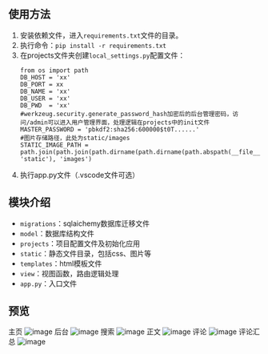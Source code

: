 ## 使用方法
1. 安装依赖文件，进入`requirements.txt`文件的目录。
2. 执行命令：`pip install -r requirements.txt`
3. 在projects文件夹创建`local_settings.py`配置文件：
    ```
    from os import path
    DB_HOST = 'xx'
    DB_PORT = xx
    DB_NAME = 'xx'
    DB_USER = 'xx'
    DB_PWD  = 'xx'
    #werkzeug.security.generate_password_hash加密后的后台管理密码，访问/admin可以进入用户管理界面，处理逻辑在projects中的init文件
    MASTER_PASSWORD = 'pbkdf2:sha256:600000$t0T......'
    #图片存储路径，此处为static/images
    STATIC_IMAGE_PATH = path.join(path.join(path.dirname(path.dirname(path.abspath(__file__))), 'static'), 'images')
    ```
4. 执行app.py文件（.vscode文件可选）
## 模块介绍
- `migrations`：sqlaichemy数据库迁移文件
- `model`：数据库结构文件
- `projects`：项目配置文件及初始化应用
- `static`：静态文件目录，包括css、图片等
- `templates`：html模板文件
- `view`：视图函数，路由逻辑处理
- `app.py`：入口文件
## 预览
主页
![image](https://github.com/qwinz/blog/assets/72587888/b3c74566-49b4-42c7-85d0-17bb4a42cceb)
后台
![image](https://github.com/qwinz/blog/assets/72587888/9f2c21a7-5928-4515-b9a5-2c093a788ff8)
搜索
![image](https://github.com/qwinz/blog/assets/72587888/3bfd06aa-cb88-4ee6-aa8b-11c1c243842a)
正文
![image](https://github.com/qwinz/blog/assets/72587888/01e076be-e2f7-4e8d-a476-6a9927fee898)
评论
![image](https://github.com/qwinz/blog/assets/72587888/c8a1c668-a514-41da-ba1b-b7fd3906e06e)
评论汇总
![image](https://github.com/qwinz/blog/assets/72587888/73dc0f71-c7ce-46bb-8ff6-a1a9a612d861)

